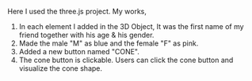Here I used the three.js project.
My works,
1. In each element I added in the 3D Object, It was the first name of my friend together with his age & his gender.
2. Made the male "M" as blue and the female "F" as pink.
3. Added a new button named "CONE".
4. The cone button is clickable. Users can click the cone button and visualize the cone shape. 

